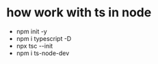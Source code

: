 # how work with ts in node

- npm init -y
- npm i typescript -D
- npx tsc --init
- npm i ts-node-dev
